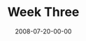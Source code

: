 ---
layout: message
category: message
series: "One"
title: "Week Three"
date: 2008-07-20-00-00
message_id: 507
sc-permalink-url: "http://soundcloud.com/crdschurch/one-week-three"
audio: "http://s3.amazonaws.com/crossroads-media/messages/audio/One-3.mp3"
audio-duration: "27:50"
notes-description: ""
notes: "http://s3.amazonaws.com/crossroads-media/documents/SN_7-20-08.pdf"
notes-title: "One (Week Three) - Study Notes"
program: "http://s3.amazonaws.com/crossroads-media/documents/0719_20Program.pdf"
description: "Chuck Mingo discusses grace and how the Church can be \"one.\""
video: "http://s3.amazonaws.com/crossroads-media/messages/video/One-3.mp4"
video-duration: "27:50"
yt-embed-url: "//www.youtube.com/embed/ZlKlIb-inUQ"
video-image: "http://s3.amazonaws.com/crossroads-media/images/One3-still.jpg"
tag: 
 - mingo
 - grace
 - unity
 - mission
explicit: false
---
